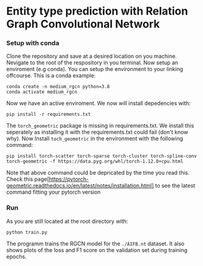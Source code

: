 # Entity type prediction with Relation Graph Convolutional Network

### Setup with conda
Clone the repository and save at a desired location on you machine.
Nevigate to the root of the respository in you terminal.
Now setup an enviroment (e.g conda).
You can setup the environment to your linking offcourse.
This is a conda example:
```
conda create -n medium_rgcn python=3.8
conda activate medium_rgcn
```
Now we have an active enviroment.
We now will install depedencies with:
```
pip install -r requirements.txt
```
The `torch_geometric` package is missing in requirements.txt.
We install this seperately as installing it with the requirements.txt could fail (don't know why).
Now Install `toch_geometric` in the environment with the following command:
```
pip install torch-scatter torch-sparse torch-cluster torch-spline-conv torch-geometric -f https://data.pyg.org/whl/torch-1.12.0+cpu.html
```
Note that above command could be depricated by the time you read this.
Check this page[https://pytorch-geometric.readthedocs.io/en/latest/notes/installation.html] to see the latest command fitting your pytorch version

### Run
As you are still located at the root directory with:
```
python train.py
```
The programm trains the RGCN model for the `./AIFB.nt` dataset.
It also shows plots of the loss and F1 score on the validation set during training epochs.
